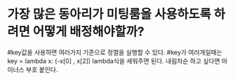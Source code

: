 # 가장 많은 동아리가 미팅룸을 사용하도록 하려면 어떻게 배정해야할까?

#key값을 사용하면 여러가지 기준으로 정렬을 실행할 수 있다.
#key가 여러개일때는 key = lambda x: (-x[0] , x[2]) lambda식을 세워주면 된다. 내림차순 하고 싶다면 마이너스 부호 붙인다.


